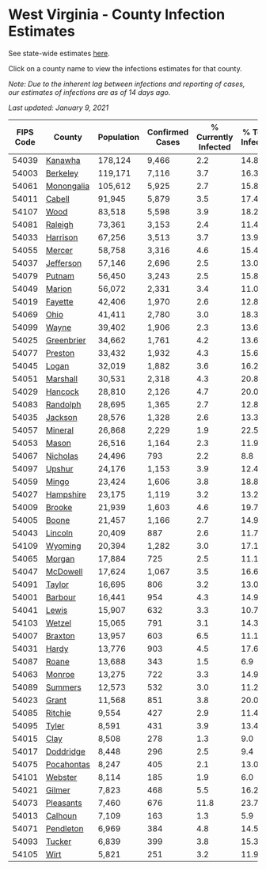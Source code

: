 # West Virginia - County Infection Estimates

See state-wide estimates [here](/infections/us-wv).

Click on a county name to view the infections estimates for that county.

*Note: Due to the inherent lag between infections and reporting of cases, our estimates of infections are as of 14 days ago.*

*Last updated: January 9, 2021*

|   FIPS Code |                   County |   Population |   Confirmed Cases |   % Currently Infected |   % Total Infected |
|-------------|--------------------------|--------------|-------------------|------------------------|--------------------|
|       54039 |       [Kanawha](kanawha) |      178,124 |             9,466 |                    2.2 |               14.8 |
|       54003 |     [Berkeley](berkeley) |      119,171 |             7,116 |                    3.7 |               16.3 |
|       54061 | [Monongalia](monongalia) |      105,612 |             5,925 |                    2.7 |               15.8 |
|       54011 |         [Cabell](cabell) |       91,945 |             5,879 |                    3.5 |               17.4 |
|       54107 |             [Wood](wood) |       83,518 |             5,598 |                    3.9 |               18.2 |
|       54081 |       [Raleigh](raleigh) |       73,361 |             3,153 |                    2.4 |               11.4 |
|       54033 |     [Harrison](harrison) |       67,256 |             3,513 |                    3.7 |               13.9 |
|       54055 |         [Mercer](mercer) |       58,758 |             3,316 |                    4.6 |               15.4 |
|       54037 |   [Jefferson](jefferson) |       57,146 |             2,696 |                    2.5 |               13.0 |
|       54079 |         [Putnam](putnam) |       56,450 |             3,243 |                    2.5 |               15.8 |
|       54049 |         [Marion](marion) |       56,072 |             2,331 |                    3.4 |               11.0 |
|       54019 |       [Fayette](fayette) |       42,406 |             1,970 |                    2.6 |               12.8 |
|       54069 |             [Ohio](ohio) |       41,411 |             2,780 |                    3.0 |               18.3 |
|       54099 |           [Wayne](wayne) |       39,402 |             1,906 |                    2.3 |               13.6 |
|       54025 | [Greenbrier](greenbrier) |       34,662 |             1,761 |                    4.2 |               13.6 |
|       54077 |       [Preston](preston) |       33,432 |             1,932 |                    4.3 |               15.6 |
|       54045 |           [Logan](logan) |       32,019 |             1,882 |                    3.6 |               16.2 |
|       54051 |     [Marshall](marshall) |       30,531 |             2,318 |                    4.3 |               20.8 |
|       54029 |       [Hancock](hancock) |       28,810 |             2,126 |                    4.7 |               20.0 |
|       54083 |     [Randolph](randolph) |       28,695 |             1,365 |                    2.7 |               12.8 |
|       54035 |       [Jackson](jackson) |       28,576 |             1,328 |                    2.6 |               13.3 |
|       54057 |       [Mineral](mineral) |       26,868 |             2,229 |                    1.9 |               22.5 |
|       54053 |           [Mason](mason) |       26,516 |             1,164 |                    2.3 |               11.9 |
|       54067 |     [Nicholas](nicholas) |       24,496 |               793 |                    2.2 |                8.8 |
|       54097 |         [Upshur](upshur) |       24,176 |             1,153 |                    3.9 |               12.4 |
|       54059 |           [Mingo](mingo) |       23,424 |             1,606 |                    3.8 |               18.8 |
|       54027 |   [Hampshire](hampshire) |       23,175 |             1,119 |                    3.2 |               13.2 |
|       54009 |         [Brooke](brooke) |       21,939 |             1,603 |                    4.6 |               19.7 |
|       54005 |           [Boone](boone) |       21,457 |             1,166 |                    2.7 |               14.9 |
|       54043 |       [Lincoln](lincoln) |       20,409 |               887 |                    2.6 |               11.7 |
|       54109 |       [Wyoming](wyoming) |       20,394 |             1,282 |                    3.0 |               17.1 |
|       54065 |         [Morgan](morgan) |       17,884 |               725 |                    2.5 |               11.1 |
|       54047 |     [McDowell](mcdowell) |       17,624 |             1,067 |                    3.5 |               16.6 |
|       54091 |         [Taylor](taylor) |       16,695 |               806 |                    3.2 |               13.0 |
|       54001 |       [Barbour](barbour) |       16,441 |               954 |                    4.3 |               14.9 |
|       54041 |           [Lewis](lewis) |       15,907 |               632 |                    3.3 |               10.7 |
|       54103 |         [Wetzel](wetzel) |       15,065 |               791 |                    3.1 |               14.3 |
|       54007 |       [Braxton](braxton) |       13,957 |               603 |                    6.5 |               11.1 |
|       54031 |           [Hardy](hardy) |       13,776 |               903 |                    4.5 |               17.6 |
|       54087 |           [Roane](roane) |       13,688 |               343 |                    1.5 |                6.9 |
|       54063 |         [Monroe](monroe) |       13,275 |               722 |                    3.3 |               14.9 |
|       54089 |       [Summers](summers) |       12,573 |               532 |                    3.0 |               11.2 |
|       54023 |           [Grant](grant) |       11,568 |               851 |                    3.8 |               20.0 |
|       54085 |       [Ritchie](ritchie) |        9,554 |               427 |                    2.9 |               11.4 |
|       54095 |           [Tyler](tyler) |        8,591 |               431 |                    3.9 |               13.4 |
|       54015 |             [Clay](clay) |        8,508 |               278 |                    1.3 |                9.0 |
|       54017 |   [Doddridge](doddridge) |        8,448 |               296 |                    2.5 |                9.4 |
|       54075 | [Pocahontas](pocahontas) |        8,247 |               405 |                    2.1 |               13.0 |
|       54101 |       [Webster](webster) |        8,114 |               185 |                    1.9 |                6.0 |
|       54021 |         [Gilmer](gilmer) |        7,823 |               468 |                    5.5 |               16.2 |
|       54073 |   [Pleasants](pleasants) |        7,460 |               676 |                   11.8 |               23.7 |
|       54013 |       [Calhoun](calhoun) |        7,109 |               163 |                    1.3 |                5.9 |
|       54071 |   [Pendleton](pendleton) |        6,969 |               384 |                    4.8 |               14.5 |
|       54093 |         [Tucker](tucker) |        6,839 |               399 |                    3.8 |               15.3 |
|       54105 |             [Wirt](wirt) |        5,821 |               251 |                    3.2 |               11.9 |